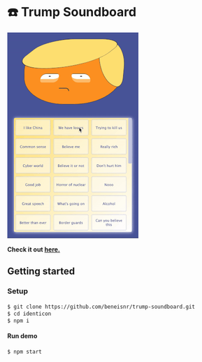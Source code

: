 # :phone: Trump Soundboard
![](demo.gif)


**Check it out [here.](https://trump-soundboard.herokuapp.com/)**

## Getting started

### Setup

    $ git clone https://github.com/beneisnr/trump-soundboard.git
    $ cd identicon
    $ npm i

#### Run demo

    $ npm start
